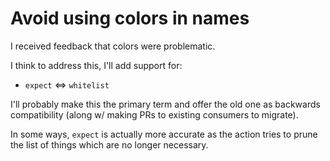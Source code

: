 # Avoid using colors in names

I received feedback that colors were problematic.

I think to address this, I'll add support for:

* `expect` <=> `whitelist`

I'll probably make this the primary term and offer the old one as backwards compatibility (along w/ making PRs to existing consumers to migrate).

In some ways, `expect` is actually more accurate as the action tries to prune the list of things which are no longer necessary.